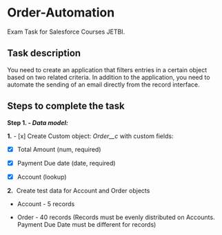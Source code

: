 # Order-Automation
Exam Task for Salesforce Courses JETBI.

## Task description
You need to create an application that filters entries in a certain object based on two related criteria. In addition to the application, you need to automate the sending of an email directly from the record interface.

## Steps to complete the task

**Step 1. - _Data model:_**

**1.** - [x] Create Custom object: *Order__c* with custom fields:

- [x] Total Amount (num, required)

- [x] Payment Due date (date, required)

- [x] Account (lookup)

**2.**  Create test data for Account and Order objects

- Account - 5 records

- Order - 40 records (Records must be evenly distributed on Accounts.  Payment Due Date must be different for records)
